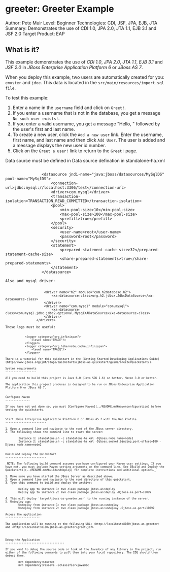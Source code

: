 greeter: Greeter Example
========================
Author: Pete Muir
Level: Beginner
Technologies: CDI, JSF, JPA, EJB, JTA
Summary: Demonstrates the use of CDI 1.0, JPA 2.0, JTA 1.1, EJB 3.1 and JSF 2.0
Target Product: EAP

What is it?
-----------

This example demonstrates the use of *CDI 1.0*, *JPA 2.0*, *JTA 1.1*, *EJB 3.1* and *JSF 2.0* in *JBoss Enterprise Application Platform 6* or *JBoss AS 7*.

When you deploy this example, two users are automatically created for you:  `emuster` and `jdoe`. This data is located in the `src/main/resources/import.sql file`.

To test this example:

1. Enter a name in the `username` field and click on `Greet!`.
2. If you enter a username that is not in the database, you get a message `No such user exists!`.
3. If you enter a valid username, you get a message "Hello, " followed by the user's first and last name.
4. To create a new user, click the `Add a new user` link. Enter the username, first name, and last name and then click `Add User`. The user is added and a message displays the new user id number.
5. Click on the `Greet a user!` link to return to the `Greet!` page.


Data source must be defined in Data source defination in standalone-ha.xml
<pre><code>
				&lt;datasource jndi-name="java:jboss/datasources/MySqlDS" pool-name="MySqlDS"&gt;
                    &lt;connection-url&gt;jdbc:mysql://localhost:3306/test&lt;/connection-url&gt;
                    &lt;driver&gt;com.mysql&lt;/driver&gt;
                    &lt;transaction-isolation&gt;TRANSACTION_READ_COMMITTED&lt;/transaction-isolation&gt;
                    &lt;pool&gt;
                        &lt;min-pool-size&gt;10&lt;/min-pool-size&gt;
                        &lt;max-pool-size&gt;100&lt;/max-pool-size&gt;
                        &lt;prefill&gt;true&lt;/prefill&gt;
                    &lt;/pool&gt;
                    &lt;security&gt;
                        &lt;user-name&gt;root&lt;/user-name&gt;
                        &lt;password&gt;root&lt;/password&gt;
                    &lt;/security&gt;
                    &lt;statement&gt;
                        &lt;prepared-statement-cache-size&gt;32&lt;/prepared-statement-cache-size&gt;
                        &lt;share-prepared-statements&gt;true&lt;/share-prepared-statements&gt;
                    &lt;/statement&gt;
                &lt;/datasource&gt;
                
Also and mysql driver:
<pre><code>
                    &lt;driver name="h2" module="com.h2database.h2"&gt;
                        &lt;xa-datasource-class&gt;org.h2.jdbcx.JdbcDataSource&lt;/xa-datasource-class&gt;
                    &lt;/driver&gt;
                    &lt;driver name="com.mysql" module="com.mysql"&gt;
                        &lt;xa-datasource-class&gt;com.mysql.jdbc.jdbc2.optional.MysqlXADataSource&lt;/xa-datasource-class&gt;
                    &lt;/driver&gt;
                &lt;/drivers&gt;

These logs must be useful:
<pre><code>
 			&lt;logger category="org.infinispan"&gt;
                &lt;level name="TRACE"/&gt;
            &lt;/logger&gt;
            &lt;logger category="org.hibernate.cache.infinispan"&gt;
                &lt;level name="TRACE"/&gt;
            &lt;/logger&gt;

There is a tutorial for this quickstart in the [Getting Started Developing Applications Guide](http://www.jboss.org/jdf/stage/quickstarts/jboss-as-quickstart/guide/GreeterQuickstart/).

System requirements
-------------------

All you need to build this project is Java 6.0 (Java SDK 1.6) or better, Maven 3.0 or better.

The application this project produces is designed to be run on JBoss Enterprise Application Platform 6 or JBoss AS 7. 

 
Configure Maven
---------------

If you have not yet done so, you must [Configure Maven](../README.md#mavenconfiguration) before testing the quickstarts.


Start JBoss Enterprise Application Platform 6 or JBoss AS 7 with the Web Profile
-------------------------

1. Open a command line and navigate to the root of the JBoss server directory.
2. The following shows the command line to start the server:

        Instance 1: standalone.sh -c standalone-ha.xml -Djboss.node.name=node1
		Instance 2: standalone.sh -c standalone-ha.xml -Djboss.socket.binding.port-offset=100 -Djboss.node.name=node2

 
Build and Deploy the Quickstart
-------------------------

_NOTE: The following build command assumes you have configured your Maven user settings. If you have not, you must include Maven setting arguments on the command line. See [Build and Deploy the Quickstarts](../README.md#buildanddeploy) for complete instructions and additional options._

1. Make sure you have started the JBoss Server as described above.
2. Open a command line and navigate to the root directory of this quickstart.
3. Type this command to build and deploy the archive:

        Deploy app to instance 1: mvn clean package jboss-as:deploy
		Deploy app to instance 2: mvn clean package jboss-as:deploy -Djboss-as.port=10099

4. This will deploy `target/jboss-as-greeter.war` to the running instance of the server.
5. Undeploy app:
		Undeploy from instance 1: mvn clean package jboss-as:undeploy
		Undeploy from instance 2: mvn clean package jboss-as:undeploy -Djboss-as.port=10099

Access the application 
---------------------

The application will be running at the following URL: &lt;http://localhost:8080/jboss-as-greeter&gt; and &lt;http://localhost:8180/jboss-as-greeter/greet.jsf&gt;



Debug the Application
------------------------------------

If you want to debug the source code or look at the Javadocs of any library in the project, run either of the following commands to pull them into your local repository. The IDE should then detect them.

        mvn dependency:sources
        mvn dependency:resolve -Dclassifier=javadoc

